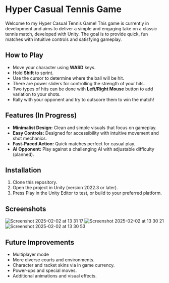 # Hyper Casual Tennis Game

Welcome to my Hyper Casual Tennis Game! This game is currently in development and aims to deliver a simple and engaging take on a classic tennis match, developed with Unity. The goal is to provide quick, fun matches with intuitive controls and satisfying gameplay.

## How to Play
- Move your character using **WASD** keys.
- Hold **Shift** to sprint.
- Use the cursor to determine where the ball will be hit.
- There are power sliders for controlling the strength of your hits.
- Two types of hits can be done with **Left/Right Mouse** button to add variation to your shots.
- Rally with your opponent and try to outscore them to win the match!

## Features (In Progress)
- **Minimalist Design:** Clean and simple visuals that focus on gameplay.
- **Easy Controls:** Designed for accessibility with intuitive movement and shot mechanics.
- **Fast-Paced Action:** Quick matches perfect for casual play.
- **AI Opponent:** Play against a challenging AI with adjustable difficulty (planned).

## Installation
1. Clone this repository.
2. Open the project in Unity (version 2022.3 or later).
3. Press Play in the Unity Editor to test, or build to your preferred platform.

## Screenshots
![Screenshot 2025-02-02 at 13 31 17](https://github.com/user-attachments/assets/f9a82d62-3526-484b-8601-1e5e268e982d)
![Screenshot 2025-02-02 at 13 30 21](https://github.com/user-attachments/assets/eaf0799a-5984-4475-85c5-974bc002926b)
![Screenshot 2025-02-02 at 13 30 53](https://github.com/user-attachments/assets/336047e6-d3c8-4750-8826-f85cebe50419)

## Future Improvements
- Multiplayer mode 
- More diverse courts and environments.
- Character and racket skins via in game currency.
- Power-ups and special moves.
- Additional animations and visual effects.


